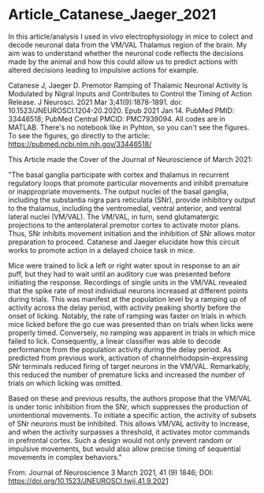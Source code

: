 # Article_Catanese_Jaeger_2021
In this article/analysis I used in vivo electrophysiology in mice to colect and decode neuronal data from the VM/VAL Thalamus region of the brain. 
My aim was to understand whether the neuronal code reflects the decisions made by the animal and how this could allow us to predict actions with altered decisions leading to impulsive actions for example.   

Catanese J, Jaeger D. Premotor Ramping of Thalamic Neuronal Activity Is Modulated by Nigral Inputs and Contributes to Control the Timing of Action Release. J Neurosci. 2021 Mar 3;41(9):1878-1891. doi: 10.1523/JNEUROSCI.1204-20.2020. Epub 2021 Jan 14. PubMed PMID: 33446518; PubMed Central PMCID: PMC7939094.
All codes are in MATLAB. There's no notebook like in Pyhton, so you can't see the figures. 
To see the figures, go directly to the article: 
https://pubmed.ncbi.nlm.nih.gov/33446518/



This Article made the Cover of the Journal of Neuroscience of March 2021: 

"The basal ganglia participate with cortex and thalamus in recurrent regulatory loops that promote particular movements and inhibit premature or inappropriate movements. The output nuclei of the basal ganglia, including the substantia nigra pars reticulata (SNr), provide inhibitory output to the thalamus, including the ventromedial, ventral anterior, and ventral lateral nuclei (VM/VAL). The VM/VAL, in turn, send glutamatergic projections to the anterolateral premotor cortex to activate motor plans. Thus, SNr inhibits movement initiation and the inhibition of SNr allows motor preparation to proceed. Catanese and Jaeger elucidate how this circuit works to promote action in a delayed choice task in mice.

Mice were trained to lick a left or right water spout in response to an air puff, but they had to wait until an auditory cue was presented before initiating the response. Recordings of single units in the VM/VAL revealed that the spike rate of most individual neurons increased at different points during trials. This was manifest at the population level by a ramping up of activity across the delay period, with activity peaking shortly before the onset of licking. Notably, the rate of ramping was faster on trials in which mice licked before the go cue was presented than on trials when licks were properly timed. Conversely, no ramping was apparent in trials in which mice failed to lick. Consequently, a linear classifier was able to decode performance from the population activity during the delay period. As predicted from previous work, activation of channelrhodopsin-expressing SNr terminals reduced firing of target neurons in the VM/VAL. Remarkably, this reduced the number of premature licks and increased the number of trials on which licking was omitted.

Based on these and previous results, the authors propose that the VM/VAL is under tonic inhibition from the SNr, which suppresses the production of unintentional movements. To initiate a specific action, the activity of subsets of SNr neurons must be inhibited. This allows VM/VAL activity to increase, and when the activity surpasses a threshold, it activates motor commands in prefrontal cortex. Such a design would not only prevent random or impulsive movements, but would also allow precise timing of sequential movements in complex behaviors."

From: Journal of Neuroscience 3 March 2021, 41 (9) 1846; DOI: https://doi.org/10.1523/JNEUROSCI.twij.41.9.2021
